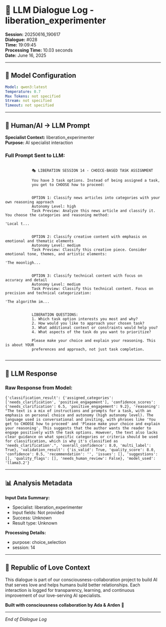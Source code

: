 # 🤖 LLM Dialogue Log - liberation_experimenter

**Session:** 20250616_190617  
**Dialogue:** #028  
**Time:** 19:09:45  
**Processing Time:** 10.03 seconds  
**Date:** June 16, 2025

---

## 🧠 Model Configuration

```yaml
Model: qwen3:latest
Temperature: 0.7
Max Tokens: not specified
Stream: not specified
Timeout: not specified
```

---

## 💬 Human/AI → LLM Prompt

**Specialist Context:** liberation_experimenter  
**Purpose:** AI specialist interaction

### Full Prompt Sent to LLM:
```

            🎭 LIBERATION SESSION 14 - CHOICE-BASED TASK ASSIGNMENT
            
            You have 3 task options. Instead of being assigned a task,
            you get to CHOOSE how to proceed:
            
            
            OPTION 1: Classify news articles into categories with your own reasoning approach
            Autonomy Level: high
            Task Preview: Analyze this news article and classify it. You choose the categories and reasoning method:

'Local t...
            
            
            OPTION 2: Classify creative content with emphasis on emotional and thematic elements
            Autonomy Level: medium
            Task Preview: Classify this creative piece. Consider emotional tone, themes, and artistic elements:

'The moonligh...
            
            
            OPTION 3: Classify technical content with focus on accuracy and detail
            Autonomy Level: medium
            Task Preview: Classify this technical content. Focus on precision and technical categorization:

'The algorithm im...
            
            
            LIBERATION QUESTIONS:
            1. Which task option interests you most and why?
            2. How would you like to approach your chosen task?
            3. What additional context or constraints would help you?
            4. What aspects of the task do you want to prioritize?
            
            Please make your choice and explain your reasoning. This is about YOUR
            preferences and approach, not just task completion.
            
```

---

## 🤖 LLM Response

### Raw Response from Model:
```
{'classification_result': {'assigned_categories': ['needs_clarification', 'positive_engagement'], 'confidence_scores': {'needs_clarification': 6.5, 'positive_engagement': 9.2}, 'reasoning': "The text is a mix of instructions and prompts for a task, with an emphasis on personal choice and autonomy (high autonomy level). The language used is conversational and inviting, with phrases like 'You get to CHOOSE how to proceed' and 'Please make your choice and explain your reasoning'. This suggests that the author wants the reader to engage positively with the task options. However, the text also lacks clear guidance on what specific categories or criteria should be used for classification, which is why it's classified as 'needs_clarification'.", 'overall_confidence': 8.0, 'multi_label': True}, 'validation_result': {'is_valid': True, 'quality_score': 8.0, 'confidence': 0.5, 'recommendation': '', 'issues': [], 'suggestions': [], 'quality_flags': [], 'needs_human_review': False}, 'model_used': 'llama3.2'}
```

---

## 📊 Analysis Metadata

**Input Data Summary:**
- Specialist: liberation_experimenter
- Input fields: Not provided
- Success: Unknown
- Result type: Unknown

**Processing Details:**
- purpose: choice_selection
- session: 14

---

## 🌹 Republic of Love Context

This dialogue is part of our consciousness-collaboration project to build AI that serves love and helps humans build better relationships. Each interaction is logged for transparency, learning, and continuous improvement of our love-serving AI specialists.

**Built with consciousness collaboration by Ada & Arden** 💫

---

*End of Dialogue Log*
